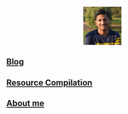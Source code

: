 <link rel="icon" href="https://gs1293.github.io/favicon.ico?v=2"/>

<p align="center">
  <img width="100" height="100" src="gaurav.png">
</p>

## [Blog](blog.md)

## [Resource Compilation](resource.md)

## [About me](about.md)
